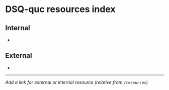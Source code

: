 # DSQ-quc resources index

## Internal

*

## External

*

------------------------------------------------------------------------

*Add a link for external or internal resource (relative from `/resources`)*
